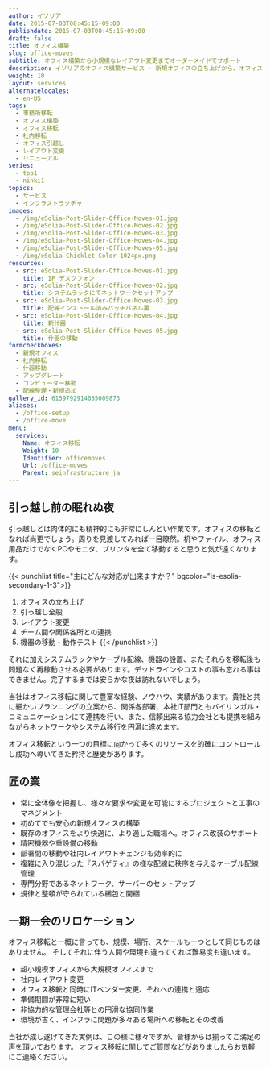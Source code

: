 ```yaml
---
author: イソリア
date: 2015-07-03T08:45:15+09:00
publishdate: 2015-07-03T08:45:15+09:00
draft: false
title: オフィス構築
slug: office-moves
subtitle: オフィス構築から小規模なレイアウト変更までオーダーメイドでサポート
description: イソリアのオフィス構築サービス - 新規オフィスの立ち上げから、オフィスリロケーション、レイアウト変更、移転後のアフターサポートに至るまでの全サポート、ITヘッドオフィスとのバイリガルコーディネーションも対応致します。
weight: 10
layout: services
alternatelocales:
  - en-US
tags:
  - 事務所移転
  - オフィス構築
  - オフィス移転
  - 社内移転
  - オフィス引越し
  - レイアウト変更
  - リニューアル
series:
  - top1
  - ninki1
topics:
  - サービス
  - インフラストラクチャ
images:
  - /img/eSolia-Post-Slider-Office-Moves-01.jpg
  - /img/eSolia-Post-Slider-Office-Moves-02.jpg
  - /img/eSolia-Post-Slider-Office-Moves-03.jpg
  - /img/eSolia-Post-Slider-Office-Moves-04.jpg
  - /img/eSolia-Post-Slider-Office-Moves-05.jpg
  - /img/eSolia-Chicklet-Color-1024px.png
resources:
  - src: eSolia-Post-Slider-Office-Moves-01.jpg
    title: IP デスクフォン
  - src: eSolia-Post-Slider-Office-Moves-02.jpg
    title: システムラックにてネットワークセットアップ
  - src: eSolia-Post-Slider-Office-Moves-03.jpg
    title: 配線インストール済みパッチパネル裏
  - src: eSolia-Post-Slider-Office-Moves-04.jpg
    title: 新什器
  - src: eSolia-Post-Slider-Office-Moves-05.jpg
    title: 什器の移動
formcheckboxes:
  - 新規オフィス
  - 社内移転
  - 什器移動
  - アップグレード
  - コンピューター移動
  - 配線整理・新規追加
gallery_id: 6159792914055009873
aliases:
  - /office-setup
  - /office-move
menu:
  services:
    Name: オフィス移転
    Weight: 10
    Identifier: officemoves
    Url: /office-moves
    Parent: seinfrastructure_ja
---
```

## 引っ越し前の眠れぬ夜

引っ越しとは肉体的にも精神的にも非常にしんどい作業です。オフィスの移転となれば尚更でしょう。周りを見渡してみれば一目瞭然。机やファイル、オフィス用品だけでなくPCやモニタ、プリンタを全て移動すると思うと気が遠くなります。

{{< punchlist title="主にどんな対応が出来ますか？" bgcolor="is-esolia-secondary-1-3">}}
1. オフィスの立ち上げ
1. 引っ越し全般
1. レイアウト変更
1. チーム間や関係各所との連携
1. 機器の移動・動作テスト
{{< /punchlist >}}

それに加えシステムラックやケーブル配線、機器の設置、またそれらを移転後も問題なく再稼動させる必要があります。デッドラインやコストの事も忘れる事はできません。完了するまでは安らかな夜は訪れないでしょう。

当社はオフィス移転に関して豊富な経験、ノウハウ、実績があります。貴社と共に細かいプランニングの立案から、関係各部署、本社IT部門ともバイリンガル・コミュニケーションにて連携を行い、また、信頼出来る協力会社とも提携を組みながらネットワークやシステム移行を円滑に進めます。

オフィス移転という一つの目標に向かって多くのリソースを的確にコントロールし成功へ導いてきた矜持と歴史があります。

## 匠の業

* 常に全体像を把握し、様々な要求や変更を可能にするプロジェクトと工事のマネジメント
* 初めてでも安心の新規オフィスの構築
* 既存のオフィスをより快適に、より適した職場へ。オフィス改装のサポート
* 精密機器や重設備の移動
* 部署間の移動や社内レイアウトチェンジも効率的に
* 複雑に入り混じった『スパゲティ』の様な配線に秩序を与えるケーブル配線管理
* 専門分野であるネットワーク、サーバーのセットアップ
* 規律と整頓が守られている梱包と開梱

## 一期一会のリロケーション

オフィス移転と一概に言っても、規模、場所、スケールも一つとして同じものはありません。
そしてそれに伴う人間や環境も違ってくれば難易度も違います。

* 超小規模オフィスから大規模オフィスまで
* 社内レイアウト変更
* オフィス移転と同時にITベンダー変更、それへの連携と適応
* 準備期間が非常に短い
* 非協力的な管理会社等との円滑な協同作業
* 環境が古く、インフラに問題が多々ある場所への移転とその改善

当社が成し遂げてきた実例は、この様に様々ですが、皆様からは揃ってご満足の声を頂いております。
オフィス移転に関してご質問などがありましたらお気軽にご連絡ください。
